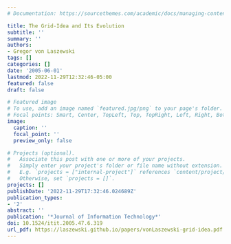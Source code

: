 ```yaml
---
# Documentation: https://sourcethemes.com/academic/docs/managing-content/

title: The Grid-Idea and Its Evolution
subtitle: ''
summary: ''
authors:
- Gregor von Laszewski
tags: []
categories: []
date: '2005-06-01'
lastmod: 2022-11-29T12:32:46-05:00
featured: false
draft: false

# Featured image
# To use, add an image named `featured.jpg/png` to your page's folder.
# Focal points: Smart, Center, TopLeft, Top, TopRight, Left, Right, BottomLeft, Bottom, BottomRight.
image:
  caption: ''
  focal_point: ''
  preview_only: false

# Projects (optional).
#   Associate this post with one or more of your projects.
#   Simply enter your project's folder or file name without extension.
#   E.g. `projects = ["internal-project"]` references `content/project/deep-learning/index.md`.
#   Otherwise, set `projects = []`.
projects: []
publishDate: '2022-11-29T17:32:46.024689Z'
publication_types:
- '2'
abstract: ''
publication: '*Journal of Information Technology*'
doi: 10.1524/itit.2005.47.6.319
url_pdf: https://laszewski.github.io/papers/vonLaszewski-grid-idea.pdf
---
```

